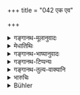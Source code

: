 +++
title = "042 एक एव"

+++

<details><summary>गङ्गानथ-मूलानुवादः</summary>

He shall always wander about alone, without a companion, in order to attain success; when one realises that success accrues to the solitary man, he neither forsakes nor becomes forsaken.—(42)
</details>

<details><summary>मेधातिथिः</summary>

एकरामतानेन विधीयते । **एक** **एवे**त्य् अनेन पूर्वसंस्तुतपरित्याग उच्यते । **असहायवान्** इति भृत्यादेः पूर्वस्यापि परिग्रहो न कर्तव्यः । संविद्रागद्वेषविनिर्मुक्तस्य सर्वसमता एवं भवति । अन्यथा एष एव भृत्यादिर् अन्तिकस्थः, तत्रैवं बुद्धिः स्यात् "अयं मदीयो नायम्" इति । एष एव सङ्गो ऽवधिहेतुर् यथा त्व् एष संपत्स्यते यदा **न जहाति,** न क्वचित् पुत्रादिस् तेन त्यक्तो भवति । अतो **न हीयते** न वियुज्यते पुत्रादिभिस् तद्वियोगदुःखं नासादयति । इतरथा सङ्गात् पुनस् त्यागे महद् दुःखम् । न तस्य कश्चिन् म्रियते, स न कस्यचिद् इति ॥ ६.४२ ॥
</details>

<details><summary>गङ्गानथ-भाष्यानुवादः</summary>

This verse enjoins solitude.

‘*Alone*’—denotes the giving up of past acquaintances.

‘*Without a companion*’:—he shall not take with him even his former servant &c. It is only in this way that the man becomes free from friendship, hatred and love; and thus comes to look upon all things as equal. Otherwise, if a servant happen to be near him, he could have the notion that—‘this man is *mine*, not that’; and this is the attachment that becomes the cause of bondage.

When he realises this, then he does not ‘*forsake*’—no son or anybody else is ever forsaken, by him; and hence he himself also is not ‘*forsaken*’—*not* separated from this son and others; *i.e*., he is not beset with the pain of separation from them. Otherwise—if there had been attachment—the giving up would cause great pain. In fact, for auch a man no one dies, nor does he die for any one.—(42).
</details>

<details><summary>गङ्गानथ-टिप्पन्यः</summary>

This verse is quoted in *Aparārka* (p. 953), which explains ‘*siddhim na jahāti*’ as ‘he is not abandoned by success’;—and in *Parāśaramādhava* (Ācāra, p. 557), which adds the following explanation:—Coming to the conclusion that when a man moves about alone, without a companion, he is free from any such obstacles as attachment aversion and the like, and thus becomes enabled to attain ‘success’ in the shape of True Knowledge;—*i.e*., he acts without shackles towards its attainment; and of that success lie is not deprived, *i.e*., he attains it. If, on the other hand, he moves about with two or three companions, then he becomes liable to attachment and aversion, and by reason of these obstacles, he fails to attain that success.
</details>

<details><summary>गङ्गानथ-तुल्य-वाक्यानि</summary>

*Mahābhārata* (12.245.4-5).—(Same as Manu.)

*Yājñavalkya* (3.5).—(See under 41.)
</details>

<details><summary>भारुचिः</summary>

सिद्धे शास्त्राग्नित्यागे लौकिकाग्नित्यागार्थम् इदम् उच्यते ॥ ६.४२ ॥
</details>

<details><summary>Bühler</summary>

042	Let him always wander alone, without any companion, in order to attain (final liberation), fully understanding that the solitary (man, who) neither forsakes nor is forsaken, gains his end.
</details>
